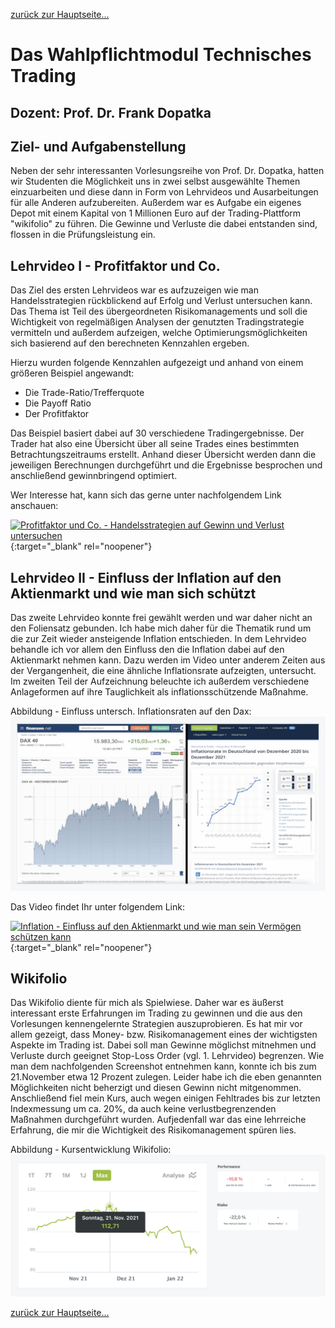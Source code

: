 [zurück zur Hauptseite...](https://informatik-mannheim.github.io/iExpo-Winter-2021/)

Das Wahlpflichtmodul Technisches Trading
========================================

Dozent: Prof. Dr. Frank Dopatka
-------------------------------

## Ziel- und Aufgabenstellung

Neben der sehr interessanten Vorlesungsreihe von Prof. Dr. Dopatka, hatten wir Studenten
die Möglichkeit uns in zwei selbst ausgewählte Themen einzuarbeiten und diese dann in Form von
Lehrvideos und Ausarbeitungen für alle Anderen aufzubereiten. Außerdem war es Aufgabe ein eigenes Depot mit einem Kapital von 1 Millionen Euro auf der Trading-Plattform "wikifolio" zu führen. Die Gewinne und Verluste die dabei entstanden sind, flossen in die Prüfungsleistung ein. 


## Lehrvideo I - Profitfaktor und Co.

Das Ziel des ersten Lehrvideos war es aufzuzeigen wie man Handelsstrategien rückblickend auf Erfolg und Verlust untersuchen kann. Das Thema ist Teil des übergeordneten Risikomanagements und soll die Wichtigkeit von regelmäßigen Analysen der genutzten Tradingstrategie vermitteln und außerdem aufzeigen, welche Optimierungsmöglichkeiten sich basierend auf den berechneten Kennzahlen ergeben.

Hierzu wurden folgende Kennzahlen aufgezeigt und anhand von einem größeren Beispiel angewandt:

- Die Trade-Ratio/Trefferquote
- Die Payoff Ratio
- Der Profitfaktor

Das Beispiel basiert dabei auf 30 verschiedene Tradingergebnisse. Der Trader hat also eine Übersicht über all seine Trades eines bestimmten Betrachtungszeitraums erstellt. Anhand dieser Übersicht werden dann die jeweiligen Berechnungen durchgeführt und die Ergebnisse besprochen und anschließend gewinnbringend optimiert. 

Wer Interesse hat, kann sich das gerne unter nachfolgendem Link anschauen:

[![Profitfaktor und Co. - Handelsstrategien auf Gewinn und Verlust untersuchen](https://img.youtube.com/vi/kvfsw-_sqgo/1.jpg)](https://www.youtube.com/watch?v=kvfsw-_sqgo){:target="_blank" rel="noopener"}


## Lehrvideo II - Einfluss der Inflation auf den Aktienmarkt und wie man sich schützt

Das zweite Lehrvideo konnte frei gewählt werden und war daher nicht an den Foliensatz gebunden.
Ich habe mich daher für die Thematik rund um die zur Zeit wieder ansteigende Inflation entschieden. In dem Lehrvideo behandle ich vor allem den Einfluss den die Inflation dabei auf den Aktienmarkt nehmen kann. Dazu werden im Video unter anderem Zeiten aus der Vergangenheit, die eine ähnliche Inflationsrate aufzeigten, untersucht.
Im zweiten Teil der Aufzeichnung beleuchte ich außerdem verschiedene Anlageformen auf ihre Tauglichkeit als inflationsschützende Maßnahme. 

Abbildung - Einfluss untersch. Inflationsraten auf den Dax:
<img src="./pictures/dax_werte.jpg" width="739" />

Das Video findet Ihr unter folgendem Link:

[![Inflation - Einfluss auf den Aktienmarkt und wie man sein Vermögen schützen kann](https://img.youtube.com/vi/MROkOQBROcU/1.jpg)](https://www.youtube.com/watch?v=MROkOQBROcU){:target="_blank" rel="noopener"}

## Wikifolio

Das Wikifolio diente für mich als Spielwiese. Daher war es äußerst interessant erste Erfahrungen im Trading zu gewinnen und die aus den Vorlesungen kennengelernte Strategien auszuprobieren. Es hat mir vor allem gezeigt, dass Money- bzw. Risikomanagement eines der wichtigsten Aspekte im Trading ist. Dabei soll man Gewinne möglichst mitnehmen und Verluste durch geeignet Stop-Loss Order (vgl. 1. Lehrvideo) begrenzen.
Wie man dem nachfolgenden Screenshot entnehmen kann, konnte ich bis zum 21.November etwa 12 Prozent zulegen. Leider habe ich die eben genannten Möglichkeiten nicht beherzigt und diesen Gewinn nicht mitgenommen. Anschließend fiel mein Kurs, auch wegen einigen Fehltrades bis zur letzten Indexmessung um ca. 20%, da auch keine verlustbegrenzenden Maßnahmen durchgeführt wurden. Aufjedenfall war das eine lehrreiche Erfahrung, die mir die Wichtigkeit des Risikomanagement spüren lies.

Abbildung - Kursentwicklung Wikifolio:
<img src="./pictures/wikifolio.jpg" width="739" />

[zurück zur Hauptseite...](https://informatik-mannheim.github.io/iExpo-Winter-2021/)